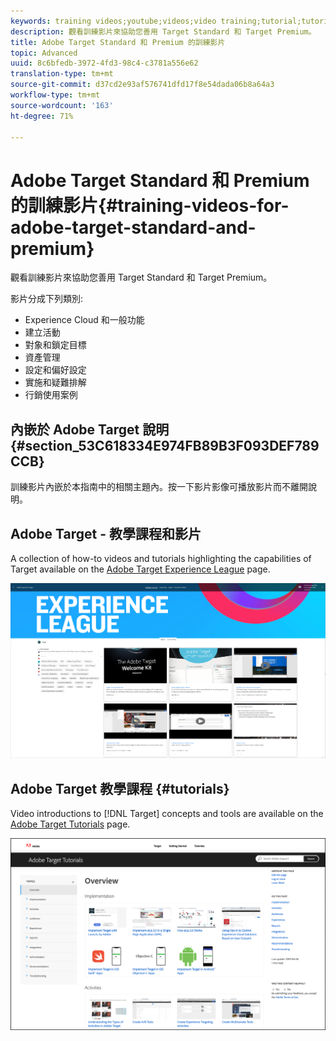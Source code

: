 ```yaml
---
keywords: training videos;youtube;videos;video training;tutorial;tutorials;video
description: 觀看訓練影片來協助您善用 Target Standard 和 Target Premium。
title: Adobe Target Standard 和 Premium 的訓練影片
topic: Advanced
uuid: 8c6bfedb-3972-4fd3-98c4-c3781a556e62
translation-type: tm+mt
source-git-commit: d37cd2e93af576741dfd17f8e54dada06b8a64a3
workflow-type: tm+mt
source-wordcount: '163'
ht-degree: 71%

---
```



# Adobe Target Standard 和 Premium 的訓練影片{#training-videos-for-adobe-target-standard-and-premium}

觀看訓練影片來協助您善用 Target Standard 和 Target Premium。

影片分成下列類別:

* Experience Cloud 和一般功能
* 建立活動
* 對象和鎖定目標
* 資產管理
* 設定和偏好設定
* 實施和疑難排解
* 行銷使用案例

## 內嵌於 Adobe Target 說明 {#section_53C618334E974FB89B3F093DEF789CCB}

訓練影片內嵌於本指南中的相關主題內。按一下影片影像可播放影片而不離開說明。

## Adobe Target - 教學課程和影片

A collection of how-to videos and tutorials highlighting the capabilities of Target available on the [Adobe Target Experience League](https://guided.adobe.com/#recommended/solutions/target) page.

![Experience League 影片](/help/c-intro/assets/experience-league.png)

## Adobe Target 教學課程 {#tutorials}

Video introductions to [!DNL Target] concepts and tools are available on  the [Adobe Target Tutorials](https://docs.adobe.com/content/help/en/target-learn/tutorials/overview.html) page.

![Adobe Target 教學課程](/help/c-intro/assets/adobe-target-tutorials-new.png)
